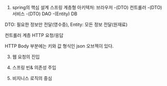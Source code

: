 1. spring의 핵심 설계
스프링 계층형 아키텍처: 브라우저 -(DTO) 컨트롤러 -(DTO) 서비스 -(DTO) DAO -(Entity) DB

DTO: 필요한 정보만 전달(영수증), Entity: 모든 정보 전달(원재료)

컨트롤러 계층
HTTP 요청/응답

HTTP Body 부분에는 키와 값 형식인 json 오브젝이 있다. 






3. 웹 요청의 진입

4. 스프링 빈& 의존성 주입

5. 비지니스 로직의 중심
